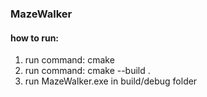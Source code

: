 ### MazeWalker

#### how to run:

1. run command: cmake
2. run command: cmake --build .
2. run MazeWalker.exe in build/debug folder
